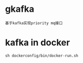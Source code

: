 # gkafka
    基于kafka实现priority mq接口
# kafka in docker
```shell
sh dockerconfig/bin/docker-run.sh
```
